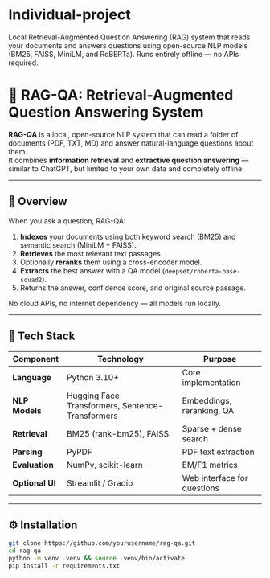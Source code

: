 # Individual-project
Local Retrieval-Augmented Question Answering (RAG) system that reads your documents and answers questions using open-source NLP models (BM25, FAISS, MiniLM, and RoBERTa). Runs entirely offline — no APIs required.

# 🧠 RAG-QA: Retrieval-Augmented Question Answering System

**RAG-QA** is a local, open-source NLP system that can read a folder of documents (PDF, TXT, MD) and answer natural-language questions about them.  
It combines **information retrieval** and **extractive question answering** — similar to ChatGPT, but limited to your own data and completely offline.

---

## 🚀 Overview

When you ask a question, RAG-QA:
1. **Indexes** your documents using both keyword search (BM25) and semantic search (MiniLM + FAISS).
2. **Retrieves** the most relevant text passages.
3. Optionally **reranks** them using a cross-encoder model.
4. **Extracts** the best answer with a QA model (`deepset/roberta-base-squad2`).
5. Returns the answer, confidence score, and original source passage.

No cloud APIs, no internet dependency — all models run locally.

---

## 🧩 Tech Stack

| Component | Technology | Purpose |
|------------|-------------|----------|
| **Language** | Python 3.10+ | Core implementation |
| **NLP Models** | Hugging Face Transformers, Sentence-Transformers | Embeddings, reranking, QA |
| **Retrieval** | BM25 (rank-bm25), FAISS | Sparse + dense search |
| **Parsing** | PyPDF | PDF text extraction |
| **Evaluation** | NumPy, scikit-learn | EM/F1 metrics |
| **Optional UI** | Streamlit / Gradio | Web interface for questions |

---

## ⚙️ Installation

```bash
git clone https://github.com/yourusername/rag-qa.git
cd rag-qa
python -m venv .venv && source .venv/bin/activate
pip install -r requirements.txt
